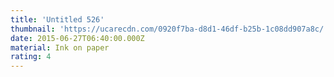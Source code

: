 ```yaml
---
title: 'Untitled 526'
thumbnail: 'https://ucarecdn.com/0920f7ba-d8d1-46df-b25b-1c08dd907a8c/'
date: 2015-06-27T06:40:00.000Z
material: Ink on paper
rating: 4
---
```

